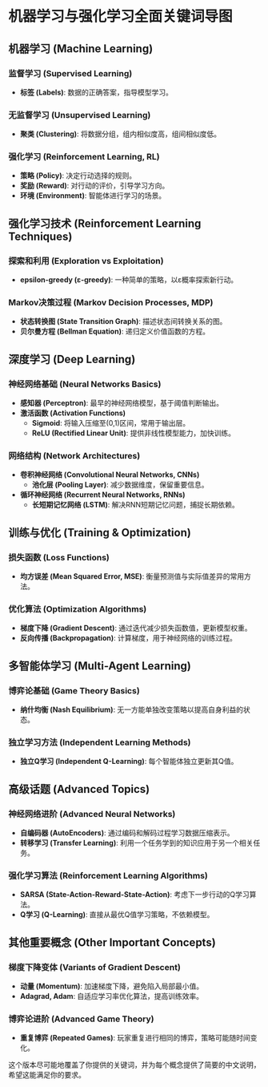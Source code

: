 # 机器学习与强化学习全面关键词导图

## 机器学习 (Machine Learning)
### 监督学习 (Supervised Learning)
- **标签 (Labels)**: 数据的正确答案，指导模型学习。
### 无监督学习 (Unsupervised Learning)
- **聚类 (Clustering)**: 将数据分组，组内相似度高，组间相似度低。
### 强化学习 (Reinforcement Learning, RL)
- **策略 (Policy)**: 决定行动选择的规则。
- **奖励 (Reward)**: 对行动的评价，引导学习方向。
- **环境 (Environment)**: 智能体进行学习的场景。

## 强化学习技术 (Reinforcement Learning Techniques)
### 探索和利用 (Exploration vs Exploitation)
- **epsilon-greedy (ε-greedy)**: 一种简单的策略，以ε概率探索新行动。
### Markov决策过程 (Markov Decision Processes, MDP)
- **状态转换图 (State Transition Graph)**: 描述状态间转换关系的图。
- **贝尔曼方程 (Bellman Equation)**: 递归定义价值函数的方程。

## 深度学习 (Deep Learning)
### 神经网络基础 (Neural Networks Basics)
- **感知器 (Perceptron)**: 最早的神经网络模型，基于阈值判断输出。
- **激活函数 (Activation Functions)**
  - **Sigmoid**: 将输入压缩至(0,1)区间，常用于输出层。
  - **ReLU (Rectified Linear Unit)**: 提供非线性模型能力，加快训练。
### 网络结构 (Network Architectures)
- **卷积神经网络 (Convolutional Neural Networks, CNNs)**
  - **池化层 (Pooling Layer)**: 减少数据维度，保留重要信息。
- **循环神经网络 (Recurrent Neural Networks, RNNs)**
  - **长短期记忆网络 (LSTM)**: 解决RNN短期记忆问题，捕捉长期依赖。

## 训练与优化 (Training & Optimization)
### 损失函数 (Loss Functions)
- **均方误差 (Mean Squared Error, MSE)**: 衡量预测值与实际值差异的常用方法。
### 优化算法 (Optimization Algorithms)
- **梯度下降 (Gradient Descent)**: 通过迭代减少损失函数值，更新模型权重。
- **反向传播 (Backpropagation)**: 计算梯度，用于神经网络的训练过程。

## 多智能体学习 (Multi-Agent Learning)
### 博弈论基础 (Game Theory Basics)
- **纳什均衡 (Nash Equilibrium)**: 无一方能单独改变策略以提高自身利益的状态。
### 独立学习方法 (Independent Learning Methods)
- **独立Q学习 (Independent Q-Learning)**: 每个智能体独立更新其Q值。

## 高级话题 (Advanced Topics)
### 神经网络进阶 (Advanced Neural Networks)
- **自编码器 (AutoEncoders)**: 通过编码和解码过程学习数据压缩表示。
- **转移学习 (Transfer Learning)**: 利用一个任务学到的知识应用于另一个相关任务。
### 强化学习算法 (Reinforcement Learning Algorithms)
- **SARSA (State-Action-Reward-State-Action)**: 考虑下一步行动的Q学习算法。
- **Q学习 (Q-Learning)**: 直接从最优Q值学习策略，不依赖模型。

## 其他重要概念 (Other Important Concepts)
### 梯度下降变体 (Variants of Gradient Descent)
- **动量 (Momentum)**: 加速梯度下降，避免陷入局部最小值。
- **Adagrad, Adam**: 自适应学习率优化算法，提高训练效率。
### 博弈论进阶 (Advanced Game Theory)
- **重复博弈 (Repeated Games)**: 玩家重复进行相同的博弈，策略可能随时间变化。

这个版本尽可能地覆盖了你提供的关键词，并为每个概念提供了简要的中文说明，希望这能满足你的要求。
